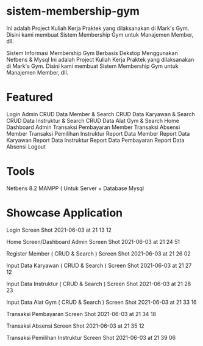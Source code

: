 # sistem-membership-gym
Ini adalah Project Kuliah Kerja Praktek yang dilaksanakan di Mark's Gym. Disini kami membuat Sistem Membership Gym untuk Manajemen Member, dll.

Sistem Informasi Membership Gym Berbasis Dekstop Menggunakan Netbens & Mysql
Ini adalah Project Kuliah Kerja Praktek yang dilaksanakan di Mark's Gym. Disini kami membuat Sistem Membership Gym untuk Manajemen Member, dll.

# Featured
Login Admin
CRUD Data Member & Search
CRUD Data Karyawan & Search
CRUD Data Instruktur & Search
CRUD Data Alat Gym & Search
Home Dashboard Admin
Transaksi Pembayaran Member
Transaksi Absensi Member
Transaksi Pemilihan Instruktur
Report Data Member
Report Data Karyawan
Report Data Instruktur
Report Data Pembayaran
Report Data Absensi
Logout

# Tools
Netbens 8.2
MAMPP ( Untuk Server + Database Mysql

# Showcase Application

Login Screen Shot 2021-06-03 at 21 13 12

Home Screen/Dashboard Admin Screen Shot 2021-06-03 at 21 24 51

Register Member ( CRUD & Search ) Screen Shot 2021-06-03 at 21 26 02

Input Data Karyawan ( CRUD & Search ) Screen Shot 2021-06-03 at 21 27 12

Input Data Instruktur ( CRUD & Search ) Screen Shot 2021-06-03 at 21 28 23

Input Data Alat Gym ( CRUD & Search ) Screen Shot 2021-06-03 at 21 33 16

Transaksi Pembayaran Screen Shot 2021-06-03 at 21 34 18

Transaksi Absensi Screen Shot 2021-06-03 at 21 35 12

Transaksi Pemilihan Instruktur Screen Shot 2021-06-03 at 21 39 06
